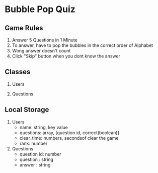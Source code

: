 # Bubble Pop Quiz

## Game Rules
1. Answer 5 Questions in 1 Minute
2. To answer, have to pop the bubbles in the correct order of Alphabet
3. Wong answer doesn't count
4. Click "Skip" button when you dont know the answer

## Classes
1. Users

2. Questions

## Local Storage
1. Users
    - name: string, key value
    - questions: array, [question id, correct(boolean)]
    - clear_time: numbers, secondsof clear the game
    - rank: number
2. Questions
    - question id: number
    - question : string
    - answer : string
    